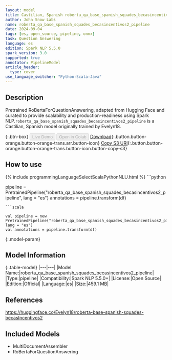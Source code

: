 ```yaml
---
layout: model
title: Castilian, Spanish roberta_qa_base_spanish_squades_becasincentivos2_pipeline pipeline RoBertaForQuestionAnswering from Evelyn18
author: John Snow Labs
name: roberta_qa_base_spanish_squades_becasincentivos2_pipeline
date: 2024-09-04
tags: [es, open_source, pipeline, onnx]
task: Question Answering
language: es
edition: Spark NLP 5.5.0
spark_version: 3.0
supported: true
annotator: PipelineModel
article_header:
  type: cover
use_language_switcher: "Python-Scala-Java"
---
```


## Description

Pretrained RoBertaForQuestionAnswering, adapted from Hugging Face and curated to provide scalability and production-readiness using Spark NLP.`roberta_qa_base_spanish_squades_becasincentivos2_pipeline` is a Castilian, Spanish model originally trained by Evelyn18.

{:.btn-box}
<button class="button button-orange" disabled>Live Demo</button>
<button class="button button-orange" disabled>Open in Colab</button>
[Download](https://s3.amazonaws.com/auxdata.johnsnowlabs.com/public/models/roberta_qa_base_spanish_squades_becasincentivos2_pipeline_es_5.5.0_3.0_1725479307058.zip){:.button.button-orange.button-orange-trans.arr.button-icon}
[Copy S3 URI](s3://auxdata.johnsnowlabs.com/public/models/roberta_qa_base_spanish_squades_becasincentivos2_pipeline_es_5.5.0_3.0_1725479307058.zip){:.button.button-orange.button-orange-trans.button-icon.button-copy-s3}

## How to use



<div class="tabs-box" markdown="1">
{% include programmingLanguageSelectScalaPythonNLU.html %}
```python

pipeline = PretrainedPipeline("roberta_qa_base_spanish_squades_becasincentivos2_pipeline", lang = "es")
annotations =  pipeline.transform(df)   

```
```scala

val pipeline = new PretrainedPipeline("roberta_qa_base_spanish_squades_becasincentivos2_pipeline", lang = "es")
val annotations = pipeline.transform(df)

```
</div>

{:.model-param}
## Model Information

{:.table-model}
|---|---|
|Model Name:|roberta_qa_base_spanish_squades_becasincentivos2_pipeline|
|Type:|pipeline|
|Compatibility:|Spark NLP 5.5.0+|
|License:|Open Source|
|Edition:|Official|
|Language:|es|
|Size:|459.1 MB|

## References

https://huggingface.co/Evelyn18/roberta-base-spanish-squades-becasIncentivos2

## Included Models

- MultiDocumentAssembler
- RoBertaForQuestionAnswering